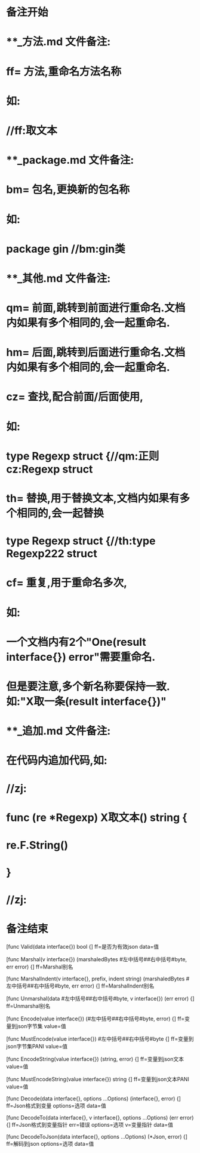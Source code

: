 # 备注开始
# **_方法.md 文件备注:
# ff= 方法,重命名方法名称
# 如:
# //ff:取文本

# **_package.md 文件备注:
# bm= 包名,更换新的包名称 
# 如: 
# package gin //bm:gin类

# **_其他.md 文件备注:
# qm= 前面,跳转到前面进行重命名.文档内如果有多个相同的,会一起重命名.
# hm= 后面,跳转到后面进行重命名.文档内如果有多个相同的,会一起重命名.
# cz= 查找,配合前面/后面使用,
# 如:
# type Regexp struct {//qm:正则 cz:Regexp struct
#
# th= 替换,用于替换文本,文档内如果有多个相同的,会一起替换
# type Regexp struct {//th:type Regexp222 struct
#
# cf= 重复,用于重命名多次,
# 如: 
# 一个文档内有2个"One(result interface{}) error"需要重命名.
# 但是要注意,多个新名称要保持一致. 如:"X取一条(result interface{})"

# **_追加.md 文件备注:
# 在代码内追加代码,如:
# //zj:
# func (re *Regexp) X取文本() string { 
#    re.F.String()
# }
# //zj:
# 备注结束

[func Valid(data interface{}) bool {]
ff=是否为有效json
data=值

[func Marshal(v interface{}) (marshaledBytes #左中括号##右中括号#byte, err error) {]
ff=Marshal别名

[func MarshalIndent(v interface{}, prefix, indent string) (marshaledBytes #左中括号##右中括号#byte, err error) {]
ff=MarshalIndent别名

[func Unmarshal(data #左中括号##右中括号#byte, v interface{}) (err error) {]
ff=Unmarshal别名

[func Encode(value interface{}) (#左中括号##右中括号#byte, error) {]
ff=变量到json字节集
value=值

[func MustEncode(value interface{}) #左中括号##右中括号#byte {]
ff=变量到json字节集PANI
value=值

[func EncodeString(value interface{}) (string, error) {]
ff=变量到json文本
value=值

[func MustEncodeString(value interface{}) string {]
ff=变量到json文本PANI
value=值

[func Decode(data interface{}, options ...Options) (interface{}, error) {]
ff=Json格式到变量
options=选项
data=值

[func DecodeTo(data interface{}, v interface{}, options ...Options) (err error) {]
ff=Json格式到变量指针
err=错误
options=选项
v=变量指针
data=值

[func DecodeToJson(data interface{}, options ...Options) (*Json, error) {]
ff=解码到json
options=选项
data=值
